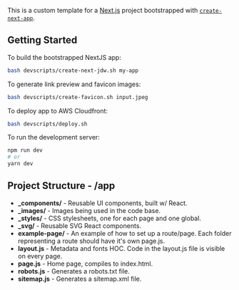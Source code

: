 This is  a custom template for a [Next.js](https://nextjs.org) project bootstrapped with [`create-next-app`](https://nextjs.org/docs/app/api-reference/cli/create-next-app).

## Getting Started

To build the bootstrapped NextJS app:

```bash
bash devscripts/create-next-jdw.sh my-app
```

To generate link preview and favicon images:

```bash
bash devscripts/create-favicon.sh input.jpeg
```

To deploy app to AWS Cloudfront:

```bash
bash devscripts/deploy.sh
```

To run the development server:

```bash
npm run dev
# or
yarn dev
```

## Project Structure - /app

- **_components/** - Reusable UI components, built w/ React.
- **_images/** - Images being used in the code base.
- **_styles/** - CSS stylesheets, one for each page and one global.
- **_svg/** - Reusable SVG React components.
- **example-page/** - An example of how to set up a route/page. Each folder representing a route should have it's own page.js.
- **layout.js** - Metadata and fonts HOC. Code in the layout.js file is visible on every page.
- **page.js** - Home page, compiles to index.html.
- **robots.js** - Generates a robots.txt file.
- **sitemap.js** - Generates a sitemap.xml file.

